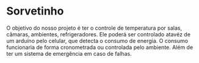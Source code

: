 # Sorvetinho
O objetivo do nosso projeto é ter o controle de temperatura por salas, câmaras, ambientes, refrigeradores.
Ele poderá ser controlado atavéz de um arduíno pelo celular, que detecta o consumo de energia.
O consumo funcionaria de forma cronometrada ou controlada pelo ambiente. Além de ter um sistema de emergência 
em caso de falhas.
